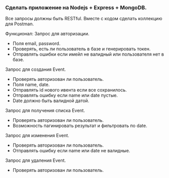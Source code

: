 ### Сделать приложение на Nodejs + Express + MongoDB.
Все запросы должны быть RESTful.
Вместе с кодом сделать коллекцию для Postman.

Функционал:
Запрос для авторизации. 
- Поля email, password. 
- Проверять, есть ли пользователь в базе и генерировать токен. 
- Отправлять ошибки если имейл не валидный или пользователя нет в базе.

Запрос для создания Event. 
- Проверять авторизован ли пользователь. 
- Поля name, date. 
- Отправлять id нового ивента если все сохранилось.
- Отправлять ошибку если name или date пустые. 
- Date должно быть валидной датой.

Запрос для получения списка Event. 
- Проверять авторизован ли пользователь. 
- Возможность пагинировать результат и фильтровать по date.

Запрос для изменения Event. 
- Проверять авторизован ли пользователь. 
- Отправлять ошибку если name или date не валидные.

Запрос для удаления Event.
 - Проверять авторизован ли пользователь.
